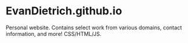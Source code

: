 # EvanDietrich.github.io

Personal website. Contains select work from various domains, contact information, and more! CSS/HTML/JS.
